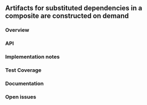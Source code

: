 ## Artifacts for substituted dependencies in a composite are constructed on demand

### Overview

### API

### Implementation notes

### Test Coverage

### Documentation

### Open issues

